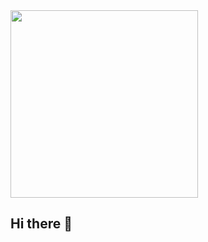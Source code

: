 
<div id="header" aligh="center">
  <img src="https://media.giphy.com/media/tC6ZYz3n6FwAuwCGt6/giphy.gif" width="300" />
  <h2>Hi there 👋</h2>
  
</div>

<!--
**lazy29t/lazy29t** is a ✨ _special_ ✨ repository because its `README.md` (this file) appears on your GitHub profile.


Here are some ideas to get you started:

- 🔭 I’m currently working on ...
- 🌱 I’m currently learning ...
- 👯 I’m looking to collaborate on ...
- 🤔 I’m looking for help with ...
- 💬 Ask me about ...
- 📫 How to reach me: ...
- 😄 Pronouns: ...
- ⚡ Fun fact: ...
-->
